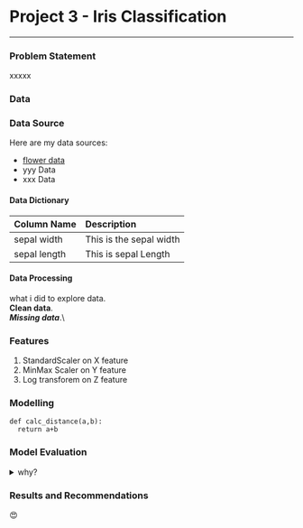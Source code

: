 # Project 3 - Iris Classification

---

### Problem Statement

xxxxx

### Data

### Data Source
Here are my data sources:
* [flower data](https://www.bbc.co.uk)
* yyy Data
* xxx Data

#### Data Dictionary

|Column Name | Description |
|------------|:------------|
|sepal width | This is the sepal width |
|sepal length | This is sepal Length |


#### Data Processing

what i did to explore data.\
**Clean data**.\
***Missing data***.\

### Features
1. StandardScaler on X feature
2. MinMax Scaler on Y feature
3. Log transforem on Z feature

### Modelling
```
def calc_distance(a,b):
  return a+b
```
### Model Evaluation

<details>
  <summary>why?</summary>
  details are here!
</details>


### Results and Recommendations
😍
